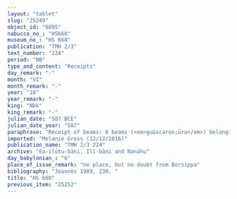 ```yaml
---
layout: "tablet"
slug: "25249"
object_id: "6895"
nabucco_no_: "HS668"
museum_no_: "HS 668"
publication: "TMH 2/3"
text_number: "224"
period: "NB"
type_and_content: "Receipts"
day_remark: "-"
month: "VI"
month_remark: "-"
year: "18"
year_remark: "-"
king: "Nbk"
king_remark: "-"
julian_date: "587 BCE"
julian_date_year: "587"
paraphrase: "Receipt of beams: 6 beams (<em>gu&scaron;ūru</em>) belonging to <strong>A</strong> are at the disposal (<em>ina pāni</em>) of <strong>B</strong>. No witness and no scribe. The guardians of the gate (<em>maṣṣarti bābi</em>) <strong>C<sub>1</sub></strong> and <strong>C<sub>2</sub></strong> carried the beams.<br /> &nbsp;<br /> <strong>A </strong>= Nab&ucirc;-zēru-ukīn;<strong> B</strong> = Zēr-Bābili/&Scaron;umāya//(Ea-)ilūtu-bāni; <strong>C<sub>1</sub></strong> = Dabībi; <strong>C<sub>2</sub></strong> = Ina-ṣilli-Nab&ucirc;<br /> &nbsp;"
imported: "Melanie Gross (12/12/2016)"
publication_name: "TMH 2/3 224"
archive: "Ea-ilūtu-bāni, Ilī-bāni and Nanāhu"
day_babylonian_: "6"
place_of_issue_remark: "no place, but no doubt from Borsippa"
bibliography: "Joannès 1989, 230. "
title: "HS 668"
previous_item: "25252"
---
```

